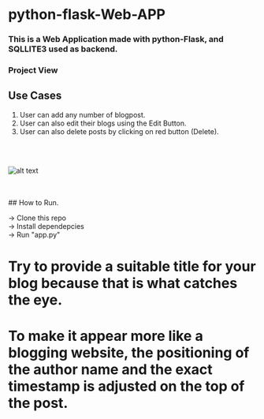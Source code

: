 # python-flask-Web-APP

### This is a Web Application made with python-Flask, and SQLLITE3 used as backend.

### Project View

## Use Cases
1. User can add any number of blogpost.
2. User can also edit their blogs using the Edit Button.
3. User can also delete posts by clicking on red button (Delete).

<br>
<br>

![alt text](https://github.com/kavyanshpandey/python-flask-blog/blob/master/pic1.png)

<br>
<br>
## How to Run.

  -> Clone this repo  
  -> Install dependepcies  
  -> Run "app.py"

# Try to provide a suitable title for your blog because that is what catches the eye.

# To make it appear more like a blogging website, the positioning of the author name and the exact timestamp is adjusted on the top of the post.

<br>
<br>
